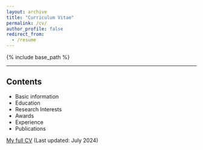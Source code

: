 ```yaml
---
layout: archive
title: "Curriculum Vitae"
permalink: /cv/
author_profile: false
redirect_from:
  - /resume
---
```


{% include base_path %}

----

## **Contents**

- Basic information
- Education 
- Research Interests
- Awards
- Experience
- Publications

 [My full CV](../files/CV_cxh.pdf) (Last updated: July 2024)
